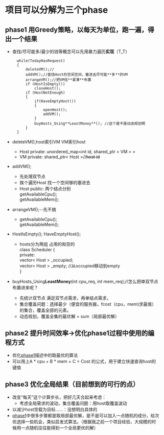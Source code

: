 # 项目可以分解为三个phase
## phase1 用Greedy策略，以每天为单位，跑一遍，得出一个结果
* 查找/尽可能多/最少的钱等概念可以先用暴力遍历**实现**（T_T）

        while(TodayHasRequest)
        {
            deleteVM();//
            addVM();//查找Host的空闲空间，塞进去尽可能**多**的VM
            arrangeVM();//把VM往**紧凑**布置
            if (HostIsEmpty())
                closeHost();
            if (HostNotEnough)
            {
                if(HaveEmptyHost())
                {
                    openHost();
                    addVM();
                }
                buyHosts_Using**LeastMoney**(); //这个是不是动态规划啊
            }
        }
* deleteVM();host索引VM VM索引host

    * Host private: unordered_map<int id, shared_ptr < VM > >
    * VM private: shared_ptr< Host >//~~host id~~
* addVM(); 
    * 先处理双节点
    * 挨个遍历Host 找一个空间够的塞进去
    * Host public:  两个结点分别    
        getAvailableCpu();   
        getAvailableMem();   

* arrangeVM();--先不搞  
    *  getAvailableCpu();   
    getAvailableMem();

* HostIsEmpty(); HaveEmptyHost();   
    * hosts分为两组 占用的和空的    
    class Scheduler {  
    private:        
        vector< Host > _occupied;   
        vector< Host > _empty;  //从occupied移动到empty  
    }

* buyHosts_Using**LeastMoney**(int cpu_req, int mem_req);//怎么把单双节点布置进来呢？
    * 先统计双节点 满足双节点需求，再单结点需求，
    * 集合覆盖问题：选择最少（便宜的服务器，fcost（cpu，mem)求最值）的集合，覆盖全部的元素。
    * 动态规划，覆盖全集的最优解 = sum（局部最优解）

## phase2 提升时间效率->优化phase1过程中使用的编程方式
* 优化[phase1](##phase1)描述中的取最优的算法
* 可以用上A * cpu + B * mem + C = Cost 的公式，用于建立快速查询host的键值

## phase3 优化全局结果（目前想到的可行的点）
* 改变“每天”这个计算步长，把好几天合起来考虑：
    * 考虑全局需求的波动，集合覆盖问题：用host取覆盖波动
* 以减少host空载为目标……：没想明白具体的 
* [phase1](##phase1)中很多步骤都是取局部最优解，是不是可以加入一点随机的成分，给次优选择一些机会，类似启发式算法。（根据我之前一个项目经验，大规模的时候用一点随机往往能得到一个全局更优的解）